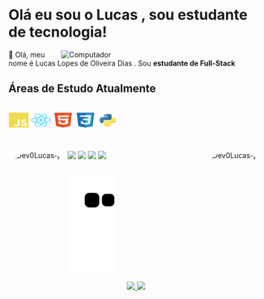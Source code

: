 # Olá eu sou o Lucas , sou estudante de tecnologia!

<img src="https://raw.githubusercontent.com/MicaelliMedeiros/micaellimedeiros/master/image/computer-illustration.png" min-width="400px" max-width="400px" width="400px" align="right" alt="Computador">

<p align="left"><a>
  🚀 Olá, meu nome é Lucas Lopes de Oliveira Dias . Sou <strong>estudante de Full-Stack</strong>
  </a>
</p>

## Áreas de Estudo Atualmente

<div style="display: inline_block"><br>
  <img align="center" alt="Dev0Lucas-Js" height="30" width="40" src="https://raw.githubusercontent.com/devicons/devicon/master/icons/javascript/javascript-plain.svg">
  <img align="center" alt="Dev0Lucas-React" height="30" width="40" src="https://raw.githubusercontent.com/devicons/devicon/master/icons/react/react-original.svg">
  <img align="center" alt="Dev0Lucas-HTML" height="30" width="40" src="https://raw.githubusercontent.com/devicons/devicon/master/icons/html5/html5-original.svg">
  <img align="center" alt="Dev0Lucas-CSS" height="30" width="40" src="https://raw.githubusercontent.com/devicons/devicon/master/icons/css3/css3-original.svg">
  <img align="center" alt="Dev0Lucas-Python" height="30" width="40" src="https://raw.githubusercontent.com/devicons/devicon/master/icons/python/python-original.svg">

 
</div>





<br/>

##

<p><img align="right" alt="Dev0Lucas-pic" height="150" style="border-radius:50px;" src="https://user-images.githubusercontent.com/70382532/138322189-2db8df52-9dcb-40a0-88a8-c365466bd33d.gif"></p>
<p><img align="left" alt="Dev0Lucas-pic" height="150" style="border-radius:50px;" src="https://www.cnnbrasil.com.br/wp-content/uploads/sites/12/2021/08/47476_2629D15259A41C61.jpg?w=876&h=484&crop=1">
<p></p>
</p>
<div> 
  <a href="https://www.youtube.com/channel/UC3W92TVBuDr6W88cGPSFRkg" target="_blank"><img src="https://img.shields.io/badge/YouTube-FF0000?style=for-the-badge&logo=youtube&logoColor=white" target="_blank"></a>
  <img src="https://img.shields.io/badge/-Discord-1C1C1C?style=for-the-badge&logo=Discord&logoColor=00FFFF&link=https://discord.gg/58GaKgNUXW"/>
  <a href = "mailto:lucasdias428p@gmail.com"><img src="https://img.shields.io/badge/-Gmail-%23333?style=for-the-badge&logo=gmail&logoColor=white" target="_blank"></a>
  <a href="https://www.linkedin.com/in/lucas-dias-843433227/" target="_blank"><img src="https://img.shields.io/badge/-LinkedIn-%230077B5?style=for-the-badge&logo=linkedin&logoColor=white" target="_blank"></a> 
 
  ##
  
  ![Snake animation](https://github.com/rafaballerini/rafaballerini/blob/output/github-contribution-grid-snake.svg)
 
</div>

<div align="center">
  <a href="https://github.com/Dev0Lucas">
  <img height="180em" src="https://github-readme-stats.vercel.app/api?username=Dev0Lucas&show_icons=true&theme=dracula&include_all_commits=true&count_private=true"/>
  <img height="90em" src="https://github-readme-stats.vercel.app/api/top-langs/?username=Dev0Lucas&layout=compact&langs_count=7&theme=dracula"/>
</div>
